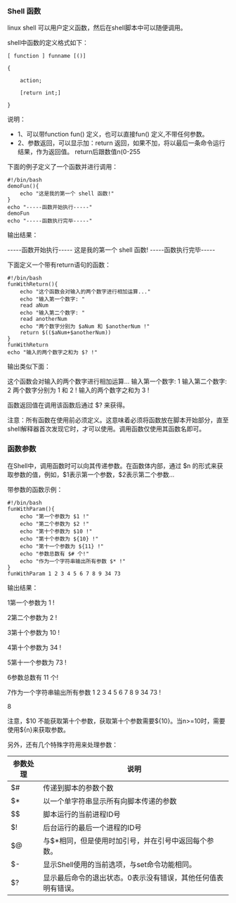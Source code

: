 ### Shell 函数

linux shell 可以用户定义函数，然后在shell脚本中可以随便调用。

shell中函数的定义格式如下：

```
[ function ] funname [()]

{

    action;

    [return int;]

}
```


说明：

-   1、可以带function fun() 定义，也可以直接fun() 定义,不带任何参数。
-   2、参数返回，可以显示加：return 返回，如果不加，将以最后一条命令运行结果，作为返回值。 return后跟数值n(0-255

下面的例子定义了一个函数并进行调用：

```
#!/bin/bash
demoFun(){
    echo "这是我的第一个 shell 函数!"
}
echo "-----函数开始执行-----"
demoFun
echo "-----函数执行完毕-----"
```


输出结果：

-----函数开始执行-----
这是我的第一个 shell 函数!
-----函数执行完毕-----

下面定义一个带有return语句的函数：

```
#!/bin/bash
funWithReturn(){
    echo "这个函数会对输入的两个数字进行相加运算..."
    echo "输入第一个数字: "
    read aNum
    echo "输入第二个数字: "
    read anotherNum
    echo "两个数字分别为 $aNum 和 $anotherNum !"
    return $(($aNum+$anotherNum))
}
funWithReturn
echo "输入的两个数字之和为 $? !"
```


输出类似下面：

这个函数会对输入的两个数字进行相加运算...
输入第一个数字:
1
输入第二个数字:
2
两个数字分别为 1 和 2 !
输入的两个数字之和为 3 !


函数返回值在调用该函数后通过 \$? 来获得。

注意：所有函数在使用前必须定义。这意味着必须将函数放在脚本开始部分，直至shell解释器首次发现它时，才可以使用。调用函数仅使用其函数名即可。

### 函数参数

在Shell中，调用函数时可以向其传递参数。在函数体内部，通过 \$n 的形式来获取参数的值，例如，\$1表示第一个参数，\$2表示第二个参数...

带参数的函数示例：

```
#!/bin/bash
funWithParam(){
    echo "第一个参数为 $1 !"
    echo "第二个参数为 $2 !"
    echo "第十个参数为 $10 !"
    echo "第十个参数为 ${10} !"
    echo "第十一个参数为 ${11} !"
    echo "参数总数有 $# 个!"
    echo "作为一个字符串输出所有参数 $* !"
}
funWithParam 1 2 3 4 5 6 7 8 9 34 73
```


输出结果：

1第一个参数为 1 !

2第二个参数为 2 !

3第十个参数为 10 !

4第十个参数为 34 !

5第十一个参数为 73 !

6参数总数有 11 个!

7作为一个字符串输出所有参数 1 2 3 4 5 6 7 8 9 34 73 !

8

注意，\$10 不能获取第十个参数，获取第十个参数需要\${10}。当n\>=10时，需要使用\${n}来获取参数。

另外，还有几个特殊字符用来处理参数：

| 参数处理 | 说明                                                          |
|----------|---------------------------------------------------------------|
| \$\#     | 传递到脚本的参数个数                                          |
| \$\*     | 以一个单字符串显示所有向脚本传递的参数                        |
| \$\$     | 脚本运行的当前进程ID号                                        |
| \$!      | 后台运行的最后一个进程的ID号                                  |
| \$@      | 与\$\*相同，但是使用时加引号，并在引号中返回每个参数。        |
| \$-      | 显示Shell使用的当前选项，与set命令功能相同。                  |
| \$?      | 显示最后命令的退出状态。0表示没有错误，其他任何值表明有错误。 |
